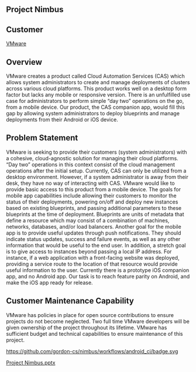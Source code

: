 ## Project Nimbus


## **Customer**

   [VMware](https://www.vmware.com/)


## **Overview**

VMware creates a product called Cloud Automation Services (CAS) which allows system administrators to create and manage deployments of clusters across various cloud platforms. This product works well on a desktop form factor but lacks any mobile or responsive version. There is an unfulfilled use case for administrators to perform simple “day two” operations on the go, from a mobile device. Our product, the CAS companion app, would fill this gap by allowing system administrators to deploy blueprints and manage deployments from their Android or iOS device.


## **Problem Statement**

VMware is seeking to provide their customers (system administrators) with a cohesive, cloud-agnostic solution for managing their cloud platforms. “Day two” operations in this context consist of the cloud management operations after the initial setup. Currently, CAS can only be utilized from a desktop environment. However, if a system administrator is away from their desk, they have no way of interacting with CAS. VMware would like to provide basic access to this product from a mobile device. The goals for mobile app capabilities include allowing their customers to monitor the status of their deployments, powering on/off and deploy new instances based on existing blueprints, and passing additional parameters to these blueprints at the time of deployment. Blueprints are units of metadata that define a resource which may consist of a combination of machines, networks, databases, and/or load balancers. Another goal for the mobile app is to provide useful updates through push notifications. They should indicate status updates, success and failure events, as well as any other information that would be useful to the end user.  In addition, a stretch goal is to give access to instances beyond passing a local IP address. For instance, if a web application with a front-facing website was deployed, providing a service route to the location of that resource would provide useful information to the user. Currently there is a prototype iOS companion app, and no Android app. Our task is to reach feature parity on Android, and make the iOS app ready for release.


## **Customer Maintenance Capability** 

VMware has policies in place for open source contributions to ensure projects do not become neglected. Two full time VMware developers will be given ownership of the project throughout its lifetime. VMware has sufficient budget and technical capabilities to ensure maintenance of this project.

https://github.com/gordon-cs/nimbus/workflows/android_ci/badge.svg

 [Project Nimbus.pptx](https://1drv.ms/p/s!ArF9O5MKFx7zgYYGr72ys-vkXzzL3A?e=2GSW4w)
